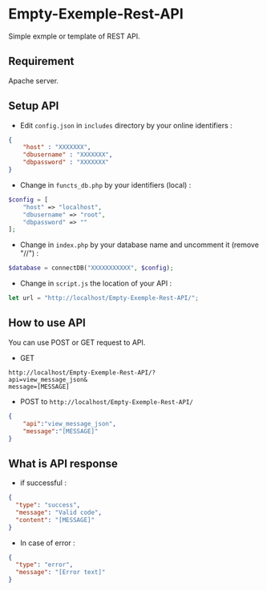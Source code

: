 # Empty-Exemple-Rest-API

Simple exmple or template of REST API.

## Requirement

Apache server.

## Setup API

- Edit `config.json` in `includes` directory by your online identifiers :
```json
{
    "host" : "XXXXXXX",
    "dbusername" : "XXXXXXX",
    "dbpassword" : "XXXXXXX"
}
```
- Change in `functs_db.php` by your identifiers (local) :
```php
$config = [
    "host" => "localhost",
    "dbusername" => "root",
    "dbpassword" => ""
];
```
- Change in `index.php` by your database name and uncomment it (remove "//") :
```php
$database = connectDB("XXXXXXXXXXX", $config);
```
- Change in `script.js` the location of your API :
```js
let url = "http://localhost/Empty-Exemple-Rest-API/";
```

## How to use API

You can use POST or GET request to API.

- GET
```
http://localhost/Empty-Exemple-Rest-API/?
api=view_message_json&
message=[MESSAGE]
```

- POST to `http://localhost/Empty-Exemple-Rest-API/`
```json
{
    "api":"view_message_json",
    "message":"[MESSAGE]"
}
```

## What is API response

- if successful :

```json
{
  "type": "success",
  "message": "Valid code",
  "content": "[MESSAGE]"
}
```

- In case of error :

```json
{
  "type": "error",
  "message": "[Error text]"
}
```